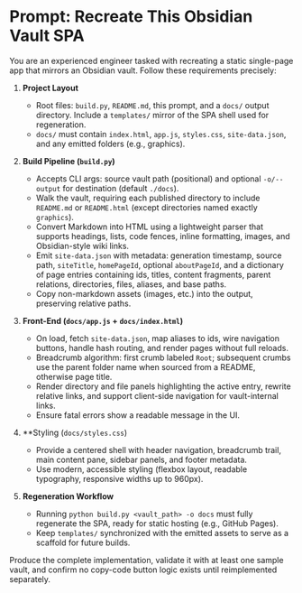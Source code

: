 # Prompt: Recreate This Obsidian Vault SPA

You are an experienced engineer tasked with recreating a static single-page app that mirrors an Obsidian vault. Follow these requirements precisely:

1. **Project Layout**
   - Root files: `build.py`, `README.md`, this prompt, and a `docs/` output directory. Include a `templates/` mirror of the SPA shell used for regeneration.
   - `docs/` must contain `index.html`, `app.js`, `styles.css`, `site-data.json`, and any emitted folders (e.g., graphics).

2. **Build Pipeline (`build.py`)**
   - Accepts CLI args: source vault path (positional) and optional `-o/--output` for destination (default `./docs`).
   - Walk the vault, requiring each published directory to include `README.md` or `README.html` (except directories named exactly `graphics`).
   - Convert Markdown into HTML using a lightweight parser that supports headings, lists, code fences, inline formatting, images, and Obsidian-style wiki links.
   - Emit `site-data.json` with metadata: generation timestamp, source path, `siteTitle`, `homePageId`, optional `aboutPageId`, and a dictionary of page entries containing ids, titles, content fragments, parent relations, directories, files, aliases, and base paths.
   - Copy non-markdown assets (images, etc.) into the output, preserving relative paths.

3. **Front-End (`docs/app.js` + `docs/index.html`)**
   - On load, fetch `site-data.json`, map aliases to ids, wire navigation buttons, handle hash routing, and render pages without full reloads.
   - Breadcrumb algorithm: first crumb labeled `Root`; subsequent crumbs use the parent folder name when sourced from a README, otherwise page title.
   - Render directory and file panels highlighting the active entry, rewrite relative links, and support client-side navigation for vault-internal links.
   - Ensure fatal errors show a readable message in the UI.

4. **Styling (`docs/styles.css`)
   - Provide a centered shell with header navigation, breadcrumb trail, main content pane, sidebar panels, and footer metadata.
   - Use modern, accessible styling (flexbox layout, readable typography, responsive widths up to 960px).

5. **Regeneration Workflow**
   - Running `python build.py <vault_path> -o docs` must fully regenerate the SPA, ready for static hosting (e.g., GitHub Pages).
   - Keep `templates/` synchronized with the emitted assets to serve as a scaffold for future builds.

Produce the complete implementation, validate it with at least one sample vault, and confirm no copy-code button logic exists until reimplemented separately.
